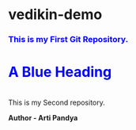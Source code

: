 # vedikin-demo
<h3 style="color:blue;">
This is my First Git Repository.
</h3>
<h1 style="color:blue;">A Blue Heading</h1>
<br>
This is my Second repository.

</br>

<b>Author - Arti Pandya</b>
